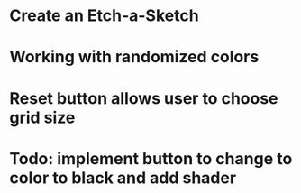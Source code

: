 # Create an Etch-a-Sketch
# Working with randomized colors
# Reset button allows user to choose grid size
# Todo: implement button to change to color to black and add shader